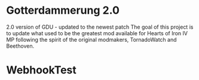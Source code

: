 # Gotterdammerung 2.0
2.0 version of GDU - updated to the newest patch
The goal of this project is to update what used to be the greatest mod available for Hearts of Iron IV MP
following the spirit of the original modmakers, TornadoWatch and Beethoven.

# WebhookTest
